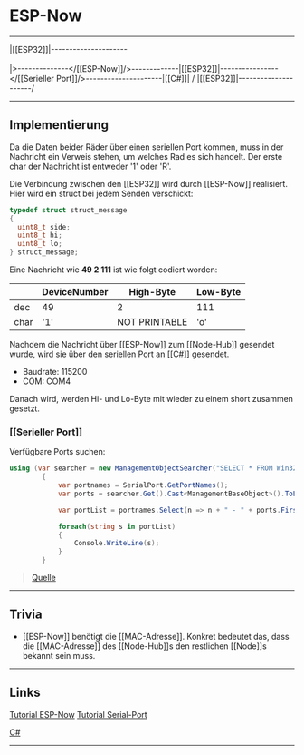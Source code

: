 # ESP-Now
___

|[[ESP32]]|---------------------\
											 \
											  |>--------------</[[ESP-Now]]/>-------------|[[ESP32]]|----------------</[[Serieller Port]]/>---------------------|[[C#]]|
											 /
|[[ESP32]]|---------------------/

___

## Implementierung

Da die Daten beider Räder über einen seriellen Port kommen, muss in der Nachricht ein Verweis stehen, um welches Rad es sich handelt. 
Der erste char der Nachricht ist entweder '1' oder 'R'.

Die Verbindung zwischen den [[ESP32]] wird durch [[ESP-Now]] realisiert. Hier wird ein struct bei jedem Senden verschickt:

```c++
typedef struct struct_message
{
  uint8_t side;
  uint8_t hi;
  uint8_t lo;
} struct_message;
```

Eine Nachricht wie **49 2 111** ist wie folgt codiert worden: 

|      | DeviceNumber | High-Byte     | Low-Byte |
| ---- | ------------ | ------------- | -------- |
| dec  | 49           | 2             | 111      |
| char | '1'          | NOT PRINTABLE | 'o'      |

Nachdem die Nachricht über [[ESP-Now]] zum [[Node-Hub]] gesendet wurde, wird sie über den seriellen Port an [[C#]] gesendet.
- Baudrate: 115200
- COM: COM4

Danach wird, werden Hi- und Lo-Byte mit wieder zu einem short zusammen gesetzt.

### [[Serieller Port]]

Verfügbare Ports suchen:
```csharp
using (var searcher = new ManagementObjectSearcher("SELECT * FROM Win32_PnPEntity WHERE Caption like '%(COM%'"))
        {
            var portnames = SerialPort.GetPortNames();
            var ports = searcher.Get().Cast<ManagementBaseObject>().ToList().Select(p => p["Caption"].ToString());

            var portList = portnames.Select(n => n + " - " + ports.FirstOrDefault(s => s.Contains(n))).ToList();

            foreach(string s in portList)
            {
                Console.WriteLine(s);
            }
        }
```
>[Quelle](https://stackoverflow.com/questions/2837985/getting-serial-port-information)

___

## Trivia
- [[ESP-Now]] benötigt die [[MAC-Adresse]]. Konkret bedeutet das, dass die [[MAC-Adresse]] des [[Node-Hub]]s den restlichen [[Node]]s bekannt sein muss.

___

## Links

[Tutorial ESP-Now](https://randomnerdtutorials.com/esp-now-esp32-arduino-ide/)
[Tutorial Serial-Port](https://wellsb.com/csharp/iot/control-arduino-csharp-serial-port)

[C#](https://stackoverflow.com/questions/51684895/c-sharp-wpf-serial-port-reading-data-continuously)

___
